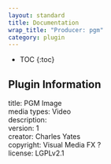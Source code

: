 ```yaml
---
layout: standard
title: Documentation
wrap_title: "Producer: pgm"
category: plugin
---
```

* TOC
{:toc}

## Plugin Information

title: PGM Image  
media types:
Video  
description:   
version: 1  
creator: Charles Yates  
copyright: Visual Media FX ?  
license: LGPLv2.1  

